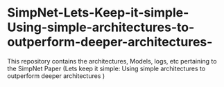 # SimpNet-Lets-Keep-it-simple-Using-simple-architectures-to-outperform-deeper-architectures-
This repository contains the architectures, Models, logs, etc pertaining to the SimpNet Paper (Lets keep it simple: Using simple architectures to outperform deeper architectures ) 
